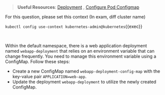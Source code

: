 
> <strong>Useful Resources</strong>: [Deployment](https://kubernetes.io/docs/concepts/workloads/controllers/deployment/) , [Configure Pod Configmap](https://kubernetes.io/docs/tasks/configure-pod-container/configure-pod-configmap/)

For this question, please set this context (In exam, diff cluster name)

`kubectl config use-context kubernetes-admin@kubernetes`{{exec}}

<br>



Within the default namespace, there is a web application deployment named `webapp-deployment` that relies on an environment variable that can change frequently. You need to manage this environment variable using a ConfigMap. Follow these steps:

* Create a new ConfigMap named `webapp-deployment-config-map` with the key-value pair `APPLICATION=web-app`.
* Update the deployment `webapp-deployment` to utilize the newly created ConfigMap.